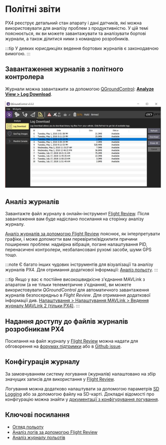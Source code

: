 # Політні звіти

PX4 реєструє детальний стан апарату і дані датчиків, які можна використовувати для аналізу проблем з продуктивністю. У цій темі пояснюється, як ви можете завантажувати та аналізувати бортові журнали, а також ділитися ними з командою розробників.

:::tip
У деяких юрисдикціях ведення бортових журналів є законодавчою вимогою.
:::

## Завантаження журналів з політного контролера

Журнали можна завантажити за допомогою [QGroundControl](http://qgroundcontrol.com/): **[Analyze View > Log Download](https://docs.qgroundcontrol.com/master/en/analyze_view/log_download.html)**.

![Завантаження бортового журналу](../../assets/qgc/analyze/log_download.jpg)


## Аналіз журналів

Завантажте файл журналу в онлайн-інструмент [Flight Review](http://logs.px4.io). Після завантаження вам буде надіслано посилання на сторінку аналізу журналу.

[Аналіз журналів за допомогою Flight Review](../log/flight_review.md) пояснює, як інтерпретувати графіки, і може допомогти вам перевірити/відхилити причини поширених проблем: надмірна вібрація, погане налаштування PID, перенасичені контролери, незбалансовані рухомі засоби, шуми GPS тощо.

:::note
Є багато інших чудових інструментів для візуалізації та аналізу журналів PX4. Для отримання додаткової інформації: [Аналіз польоту](../dev_log/flight_log_analysis.md).
:::

:::tip
Якщо у вас є постійне високошвидкісне з'єднання MAVLink з апаратом (а не тільки телеметричне з'єднання), ви можете використовувати *QGroundControl* для автоматичного завантаження журналів безпосередньо в *Flight Review*. Для отримання додаткової інформації див. [Налаштування > Налаштування MAVLink > Ведення журналу MAVLink 2 (тільки PX4)](https://docs.qgroundcontrol.com/master/en/SettingsView/MAVLink.html#logging).
:::

## Надання доступу до файлів журналів розробникам PX4

Посилання на файл журналу у [Flight Review](http://logs.px4.io) можна надати для обговорення на [форумах підтримки](../contribute/support.md#forums-and-chat) або в [Github issue](../README.md#reporting-bugs-issues).


## Конфігурація журналу

За замовчуванням систему логування (журналів) налаштовано на збір значущих записів для використання у [Flight Review](http://logs.px4.io).

Логування можна додатково налаштувати за допомогою параметрів [SD Logging](../advanced_config/parameter_reference.md#sd-logging) або за допомогою файлу на SD-карті. Докладні відомості про конфігурацію можна знайти у [документації з конфігурування логування](../dev_log/logging.md#configuration).

## Ключові посилання

- [Огляд польоту](http://logs.px4.io)
- [Аналіз логів за допомогою Flight Review](../log/flight_review.md)
- [Аналіз журналу польотів](../dev_log/flight_log_analysis.md)
